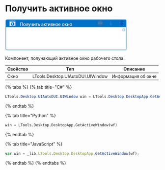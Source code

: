 # Получить активное окно

![](<../../../.gitbook/assets/Получить активное окно.png>)

Компонент, получающий активное окно рабочего стола.


| Свойство      | Тип                             | Описание                                           |
| ------------- | ------------------------------- | -------------------------------------------------- |
| Окно          | LTools.Desktop.UIAutoDUI.UIWindow | Информация об окне                               |


{% tabs %}
{% tab title="C#" %}
```csharp
LTools.Desktop.UIAutoDUI.UIWindow win = LTools.Desktop.DesktopApp.GetActiveWindow(wf);
```
{% endtab %}

{% tab title="Python" %}
```python
win = LTools.Desktop.DesktopApp.GetActiveWindow(wf)
```
{% endtab %}

{% tab title="JavaScript" %}
```javascript
var win = _lib.LTools.Desktop.DesktopApp.GetActiveWindow(wf);
```
{% endtab %}
{% endtabs %}
